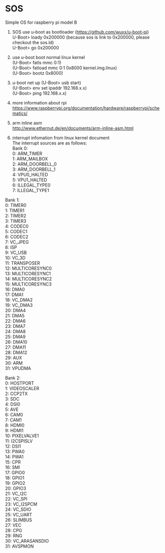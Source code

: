 ﻿SOS
===

Simple OS for raspberry pi model B <br>
1. SOS use u-boot as bootloader (https://github.com/wuxx/u-boot-pi) <br>
U-Boot> loady 0x200000 (because sos is link to 0x200000, please checkout the sos.ld) <br>
U-Boot> go 0x200000 <br>

2. use u-boot boot normal linux kernel <br>
(U-Boot> fatls mmc 0:1) <br>
(U-Boot> fatload mmc 0:1 0x8000 kernel.img.linux) <br>
(U-Boot> bootz 0x8000) <br>

3. u-boot net up
(U-Boot> usb start) <br>
(U-Boot> env set ipaddr 192.168.x.x) <br>
(U-Boot> ping 192.168.x.x) <br>


4. more information about rpi <br>
https://www.raspberrypi.org/documentation/hardware/raspberrypi/schematics/ <br>

5. arm inline asm <br>
http://www.ethernut.de/en/documents/arm-inline-asm.html<br>

6. interrupt infomation from linux kernel document<br>
The interrupt sources are as follows:<br>
Bank 0: <br>
0: ARM_TIMER <br>
1: ARM_MAILBOX  <br>
2: ARM_DOORBELL_0 <br>
3: ARM_DOORBELL_1 <br>
4: VPU0_HALTED <br>
5: VPU1_HALTED <br>
6: ILLEGAL_TYPE0 <br>
7: ILLEGAL_TYPE1 <br>

Bank 1: <br>
0: TIMER0 <br>
1: TIMER1 <br>
2: TIMER2 <br>
3: TIMER3 <br>
4: CODEC0 <br>
5: CODEC1 <br>
6: CODEC2 <br>
7: VC_JPEG <br>
8: ISP  <br>
9: VC_USB <br>
10: VC_3D <br>
11: TRANSPOSER <br>
12: MULTICORESYNC0 <br>
13: MULTICORESYNC1 <br>
14: MULTICORESYNC2 <br>
15: MULTICORESYNC3 <br>
16: DMA0 <br>
17: DMA1 <br>
18: VC_DMA2 <br>
19: VC_DMA3 <br>
20: DMA4 <br>
21: DMA5 <br>
22: DMA6 <br>
23: DMA7 <br>
24: DMA8 <br>
25: DMA9 <br>
26: DMA10 <br>
27: DMA11 <br>
28: DMA12 <br>
29: AUX <br>
30: ARM <br>
31: VPUDMA <br>

Bank 2: <br>
0: HOSTPORT <br>
1: VIDEOSCALER <br>
2: CCP2TX <br>
3: SDC <br>
4: DSI0 <br>
5: AVE <br>
6: CAM0 <br>
7: CAM1 <br>
8: HDMI0 <br>
9: HDMI1 <br>
10: PIXELVALVE1 <br>
11: I2CSPISLV <br>
12: DSI1 <br>
13: PWA0 <br>
14: PWA1 <br>
15: CPR <br>
16: SMI <br>
17: GPIO0 <br>
18: GPIO1 <br>
19: GPIO2 <br>
20: GPIO3 <br>
21: VC_I2C <br>
22: VC_SPI <br>
23: VC_I2SPCM <br>
24: VC_SDIO <br>
25: VC_UART <br>
26: SLIMBUS <br>
27: VEC <br>
28: CPG <br>
29: RNG <br>
30: VC_ARASANSDIO <br>
31: AVSPMON <br>
